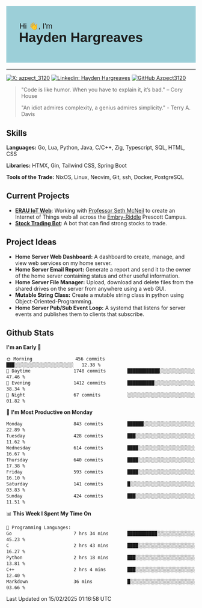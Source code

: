 ![Hayden Hargreaves](https://github.com/Azpect3120/Azpect3120/blob/master/download.png?raw=true)

<hr>

[![X: azpect_3120](https://img.shields.io/twitter/follow/azpect_3120?style=social)](https://x.com/azpect_3120)
[![Linkedin: Hayden Hargreaves](https://img.shields.io/badge/-Hayden%20Hargreaves-blue?style=flat-square&logo=Linkedin&logoColor=white&link=https://www.linkedin.com/in/hayden-hargreaves-37b2802a4/)](https://www.linkedin.com/in/hayden-hargreaves-37b2802a4/)
[![GitHub Azpect3120](https://img.shields.io/github/followers/azpect3120?label=follow&style=social)](https://github.com/azpect3120)

> "Code is like humor. When you have to explain it, it’s bad." – Cory House
> 
> "An idiot admires complexity, a genius admires simplicity." - Terry A. Davis


## Skills
**Languages:** Go, Lua, Python, Java, C/C++, Zig, Typescript, SQL, HTML, CSS 

**Libraries:** HTMX, Gin, Tailwind CSS, Spring Boot

**Tools of the Trade:** NixOS, Linux, Neovim, Git, ssh, Docker, PostgreSQL


## Current Projects 
- **[ERAU IoT Web](https://github.com/Azpect3120/InternetOfThings)**: Working with [Professor Seth McNeil](https://github.com/semcneil) to create an Internet of Things web all across the [Embry-Riddle](https://erau.edu) Prescott Campus.
- **[Stock Trading Bot](https://github.com/Azpect3120/TradingBot)**: A bot that can find strong stocks to trade.


## Project Ideas
- **Home Server Web Dashboard:** A dashboard to create, manage, and view web services on my home server.
- **Home Server Email Report:** Generate a report and send it to the owner of the home server containing status and other useful information.
- **Home Server File Manager:** Upload, download and delete files from the shared drives on the server from anywhere using a web GUI.
- **Mutable String Class:** Create a mutable string class in python using Object-Oriented-Programming.
- **Home Server Pub/Sub Event Loop:** A systemd that listens for server events and publishes them to clients that subscribe.


## Github Stats

<!--START_SECTION:waka-->
**I'm an Early 🐤** 

```text
🌞 Morning                456 commits         ███░░░░░░░░░░░░░░░░░░░░░░   12.38 % 
🌆 Daytime                1748 commits        ████████████░░░░░░░░░░░░░   47.46 % 
🌃 Evening                1412 commits        ██████████░░░░░░░░░░░░░░░   38.34 % 
🌙 Night                  67 commits          ░░░░░░░░░░░░░░░░░░░░░░░░░   01.82 % 
```
📅 **I'm Most Productive on Monday** 

```text
Monday                   843 commits         ██████░░░░░░░░░░░░░░░░░░░   22.89 % 
Tuesday                  428 commits         ███░░░░░░░░░░░░░░░░░░░░░░   11.62 % 
Wednesday                614 commits         ████░░░░░░░░░░░░░░░░░░░░░   16.67 % 
Thursday                 640 commits         ████░░░░░░░░░░░░░░░░░░░░░   17.38 % 
Friday                   593 commits         ████░░░░░░░░░░░░░░░░░░░░░   16.10 % 
Saturday                 141 commits         █░░░░░░░░░░░░░░░░░░░░░░░░   03.83 % 
Sunday                   424 commits         ███░░░░░░░░░░░░░░░░░░░░░░   11.51 % 
```


📊 **This Week I Spent My Time On** 

```text
💬 Programming Languages: 
Go                       7 hrs 34 mins       ███████████░░░░░░░░░░░░░░   45.23 % 
C                        2 hrs 43 mins       ████░░░░░░░░░░░░░░░░░░░░░   16.27 % 
Python                   2 hrs 18 mins       ███░░░░░░░░░░░░░░░░░░░░░░   13.81 % 
C++                      2 hrs 4 mins        ███░░░░░░░░░░░░░░░░░░░░░░   12.40 % 
Markdown                 36 mins             █░░░░░░░░░░░░░░░░░░░░░░░░   03.66 % 
```


 Last Updated on 15/02/2025 01:16:58 UTC
<!--END_SECTION:waka-->
